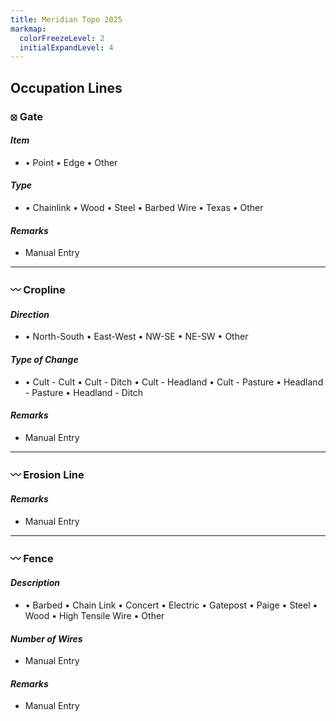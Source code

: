 ```yaml
---
title: Meridian Topo 2025
markmap:
  colorFreezeLevel: 2
  initialExpandLevel: 4
---
```

## Occupation Lines

### <b>⦻ Gate</b>

#### <i>Item</i>
* &#8226; Point
    &#8226; Edge
    &#8226; Other

#### <i>Type</i>
* &#8226; Chainlink
    &#8226; Wood
    &#8226; Steel
    &#8226; Barbed Wire
    &#8226; Texas
    &#8226; Other

#### <i>Remarks</i>
* Manual Entry
---
### <b>〰 Cropline</b>

#### <i>Direction</i>
* &#8226; North-South
    &#8226; East-West
    &#8226; NW-SE
    &#8226; NE-SW
    &#8226; Other

#### <i>Type of Change</i>
* &#8226; Cult - Cult
    &#8226; Cult - Ditch
    &#8226; Cult - Headland
    &#8226; Cult - Pasture
    &#8226; Headland - Pasture
    &#8226; Headland - Ditch

#### <i>Remarks</i>
* Manual Entry
---
### <b>〰 Erosion Line</b>

#### <i>Remarks</i>
* Manual Entry
---
### <b>〰 Fence</b>

#### <i>Description</i>
* &#8226; Barbed
    &#8226; Chain Link
    &#8226; Concert
    &#8226; Electric
    &#8226; Gatepost
    &#8226; Paige
    &#8226; Steel
    &#8226; Wood
    &#8226; High Tensile Wire
    &#8226; Other

#### <i>Number of Wires</i>
* Manual Entry

#### <i>Remarks</i>
* Manual Entry
